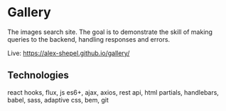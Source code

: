# Gallery

The images search site. The goal is to demonstrate the skill of making queries to the backend, handling responses and errors.

Live: https://alex-shepel.github.io/gallery/

## Technologies

react hooks, flux, js es6+, ajax, axios, rest api, html partials, handlebars, babel, sass, adaptive css, bem, git
